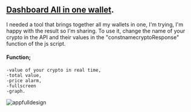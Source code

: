 ##  [Dashboard All in one wallet](https://codepen.io/h-lautre/full/WNLEVrg).

  I needed a tool that brings together all my wallets in one, I'm trying, I'm happy with the result so I'm sharing.
  To use it, change the name of your crypto in the API and their values ​​in the "constnamecryptoResponse" function of the js script.

  #### Function; 
    -value of your crypto in real time, 
    -total value, 
    -price alarm, 
    -fullscreen 
    -graph.
  

![appfulldesign](https://github.com/berru-g/All-in-one-dashboard/assets/61543927/33e10f14-b9be-4dc7-ab9f-6d416a57778b)

